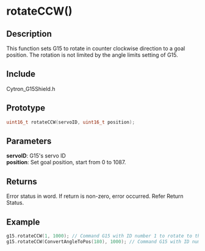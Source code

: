 # rotateCCW() #

## Description ##
This function sets G15 to rotate in counter clockwise direction to a goal position. The rotation is not limited by the angle limits setting of G15.

## Include ##
Cytron_G15Shield.h

## Prototype ##
```c
uint16_t rotateCCW(servoID, uint16_t position);
```

## Parameters ##
**servoID**: G15's servo ID<br/>
**position**: Set goal position, start from 0 to 1087.

## Returns ##
Error status in word. If return is non-zero, error occurred. Refer Return Status.

## Example ##
```c
g15.rotateCCW(1, 1000); // Command G15 with ID number 1 to rotate to the position of 1000 in counter clockwise direction
g15.rotateCCW(ConvertAngleToPos(180), 1000); // Command G15 with ID number 1 to rotate to the angle of 180 degree in counter clockwise direction
```
